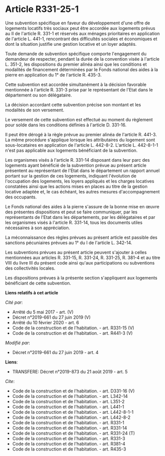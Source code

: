 # Article R331-25-1

Une subvention spécifique en faveur du développement d'une offre de logements locatifs très sociaux peut être accordée aux
logements prévus au II de l'article R. 331-1 et réservés aux ménages prioritaires en application de l'article L. 441-1,
rencontrant des difficultés sociales et économiques et dont la situation justifie une gestion locative et un loyer adaptés. 

Toute demande de subvention spécifique comporte l'engagement du demandeur de respecter, pendant la durée de la convention
visée à l'article L. 351-2, les dispositions du premier alinéa ainsi que les conditions et modalités de financement
déterminées par le Fonds national des aides à la pierre en application du 1° de l'article R. 435-3. 

Cette subvention est accordée simultanément à la décision favorable mentionnée à l'article R. 331-3 prise par le représentant
de l'Etat dans le département ou son délégataire. 

La décision accordant cette subvention précise son montant et les modalités de son versement. 

Le versement de cette subvention est effectué au moment du règlement pour solde dans les conditions définies à l'article D.
331-16. 

Il peut être dérogé à la règle prévue au premier alinéa de l'article R. 441-3. La même procédure s'applique lorsque les
attributaires du logement sont sous-locataires en application de l'article L. 442-8-2. L'article L. 442-8-1-1 n'est pas
applicable aux logements bénéficiant de la subvention. 

Les organismes visés à l'article R. 331-14 disposant dans leur parc des logements ayant bénéficié de la subvention prévue au
présent article présentent au représentant de l'Etat dans le département un rapport annuel portant sur la gestion de ces
logements, indiquant l'évolution de l'occupation des logements, les loyers appliqués et les charges locatives constatées
ainsi que les actions mises en places au titre de la gestion locative adaptée et, le cas échéant, les autres mesures
d'accompagnement des occupants. 

Le Fonds national des aides à la pierre s'assure de la bonne mise en œuvre des présentes dispositions et peut se faire
communiquer, par les représentants de l'Etat dans les départements, par les délégataires et par les organismes visés à
l'article R. 331-14, tous les documents utiles nécessaires à son appréciation. 

La méconnaissance des règles prévues au présent article est passible des sanctions pécuniaires prévues au 1° du I de
l'article L. 342-14. 

Les subventions prévues au présent article peuvent s'ajouter à celles mentionnées aux articles R. 331-15, R. 331-24, R.
331-25, R. 381-4 et au titre VIII du livre III du présent code ainsi qu'aux participations ou subventions des collectivités
locales. 

Les dispositions prévues à la présente section s'appliquent aux logements bénéficiant de cette subvention.

**Liens relatifs à cet article**

_Cité par_:

  - Arrêté du 5 mai 2017 - art. (V)
  - Décret n°2019-661 du 27 juin 2019 (V)
  - Arrêté du 10 février 2020 - art. 6
  - Code de la construction et de l'habitation. - art. R331-15 (V)
  - Code de la construction et de l'habitation. - art. R441-3 (V)

_Modifié par_:

  - Décret n°2019-661 du 27 juin 2019 - art. 4

**Liens**:

  - TRANSFERE: Décret n°2019-873 du 21 août 2019 - art. 5

_Cite_:

  - Code de la construction et de l'habitation. - art. D331-16 (V)
  - Code de la construction et de l'habitation. - art. L342-14
  - Code de la construction et de l'habitation. - art. L351-2
  - Code de la construction et de l'habitation. - art. L441-1
  - Code de la construction et de l'habitation. - art. L442-8-1-1
  - Code de la construction et de l'habitation. - art. L442-8-2
  - Code de la construction et de l'habitation. - art. R331-1
  - Code de la construction et de l'habitation. - art. R331-14
  - Code de la construction et de l'habitation. - art. R331-24 (T)
  - Code de la construction et de l'habitation. - art. R331-3
  - Code de la construction et de l'habitation. - art. R381-4
  - Code de la construction et de l'habitation. - art. R435-3
